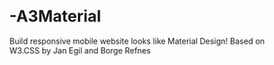 # -A3Material
Build responsive mobile website looks like Material Design! Based on W3.CSS by Jan Egil and Borge Refnes
